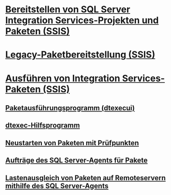 # [Bereitstellen von SQL Server Integration Services-Projekten und Paketen (SSIS)](deploy-integration-services-ssis-projects-and-packages.md)  
# [Legacy-Paketbereitstellung (SSIS)](legacy-package-deployment-ssis.md)  

# [Ausführen von Integration Services-Paketen (SSIS)](run-integration-services-ssis-packages.md)  
## [Paketausführungsprogramm (dtexecui)](execute-package-utility-dtexecui-ui-reference.md)  
## [dtexec-Hilfsprogramm](dtexec-utility.md)  
## [Neustarten von Paketen mit Prüfpunkten](restart-packages-by-using-checkpoints.md)  
## [Aufträge des SQL Server-Agents für Pakete](sql-server-agent-jobs-for-packages.md)  
## [Lastenausgleich von Paketen auf Remoteservern mithilfe des SQL Server-Agents](load-balancing-packages-on-remote-servers-by-using-sql-server-agent.md)  
